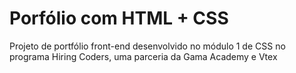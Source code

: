 # Porfólio com HTML + CSS
Projeto de portfólio front-end desenvolvido no módulo 1 de CSS no programa Hiring Coders, uma parceria da Gama Academy e Vtex

